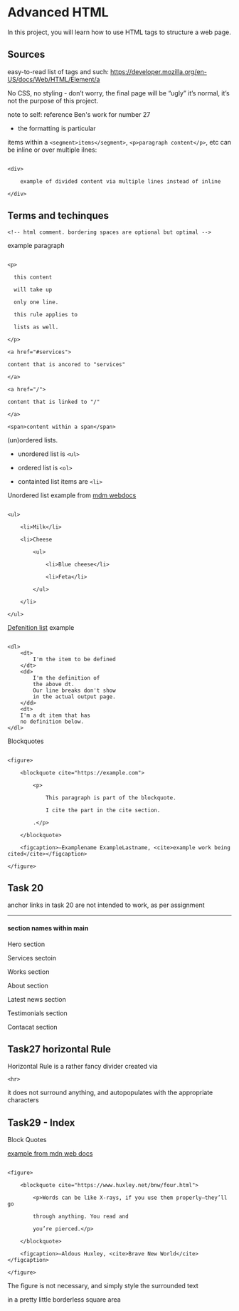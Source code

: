 # Advanced HTML

In this project, you will learn how to use HTML tags to structure a web page.

## Sources

easy-to-read list of tags and such: https://developer.mozilla.org/en-US/docs/Web/HTML/Element/a

No CSS, no styling - don’t worry, the final page will be “ugly” it’s normal, it’s not the purpose of this project.

note to self: reference Ben's work for number 27

 - the formatting is particular

items within a `<segment>items</segment>`, `<p>paragraph content</p>`, etc can be inline or over multiple ilnes:

```

<div>

    example of divided content via multiple lines instead of inline

</div>
```

## Terms and techinques

`<!-- html comment. bordering spaces are optional but optimal -->`

example paragraph

```

<p>

  this content

  will take up

  only one line.

  this rule applies to

  lists as well.

</p>

```

```
<a href="#services">

content that is ancored to "services"

</a>

```

```
<a href="/">

content that is linked to "/"

</a>

```

`<span>content within a span</span>`

(un)ordered lists.

* unordered list is `<ul>`

* ordered list is `<ol>`

* containted list items are `<li>`

Unordered list example from [mdm webdocs](https://developer.mozilla.org/en-US/docs/Web/HTML/Element/ul)

```

<ul>

    <li>Milk</li>

    <li>Cheese

        <ul>

            <li>Blue cheese</li>

            <li>Feta</li>

        </ul>

    </li>

</ul>

```

[Defenition list](https://developer.mozilla.org/en-US/docs/Web/HTML/Element/dt) example

```

<dl>
    <dt>
        I'm the item to be defined
    </dt>
    <dd>
        I'm the definition of
        the above dt.
        Our line breaks don't show
        in the actual output page.
    </dd>
    <dt>
    I'm a dt item that has
    no definition below.
</dl>

```

Blockquotes


```

<figure>

    <blockquote cite="https://example.com">

        <p>

            This paragraph is part of the blockquote.

            I cite the part in the cite section.

        .</p>

    </blockquote>

    <figcaption>—Examplename ExampleLastname, <cite>example work being cited</cite></figcaption>

</figure>

```

## Task 20

anchor links in task 20 are not intended to work, as per assignment

- - -

#### section names within main

Hero section

Services sectoin

Works section

About section

Latest news section

Testimonials section

Contacat section

## Task27 horizontal Rule

Horizontal Rule is a rather fancy divider created via

`<hr>`

it does not surround anything, and autopopulates with the appropriate characters

## Task29 - Index

Block Quotes

[example from mdn web docs](https://developer.mozilla.org/en-US/docs/Web/HTML/Element/blockquote)

```

<figure>

    <blockquote cite="https://www.huxley.net/bnw/four.html">

        <p>Words can be like X-rays, if you use them properly—they’ll go

        through anything. You read and

        you’re pierced.</p>

    </blockquote>

    <figcaption>—Aldous Huxley, <cite>Brave New World</cite></figcaption>

</figure>

```

The figure is not necessary, and simply style the surrounded text

in a pretty little borderless square area
